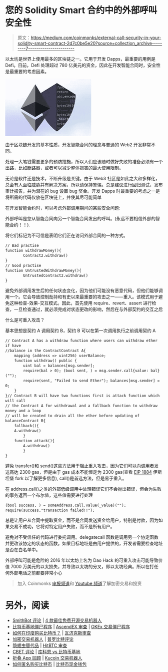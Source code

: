 # 您的 Solidity Smart 合约中的外部呼叫安全性

> 原文：<https://medium.com/coinmonks/external-call-security-in-your-solidity-smart-contract-2d7c0be5e20?source=collection_archive---------7----------------------->

以太坊是世界上使用最多的区块链之一。它用于开发 Dapps，最重要的用例是 Defi。目前，Defi 处理超过 780 亿美元的资金，因此在开发智能合同时，安全性是最重要的考虑因素。

![](img/65b3830e7bf7179875aa31bdb9e2bca5.png)

由于区块链开发的基本性质，开发智能合同的理念与普通的 Web2 开发非常不同。

处理一大笔钱需要更多的预防措施，所以人们应该随时做好失败的准备必须有一个出路，比如断路器，或者可以减少整体损害的最大使用限制。

无论是软件还是技术，不断升级是关键。由于 Web3 社区是如此之大和多样化，总会有人面临威胁并有解决方案，所以请保持警惕。总是建议进行回归测试，发布审计报告，并为潜在的 bug 设置 bug 奖金。开发 Dapps 时最重要的考虑之一是将所需的代码仅放在区块链上，并使其尽可能简单

在开发智能合约时，可以考虑外部调用期间的某些安全问题:

外部呼叫是您从智能合同向另一个智能合同发出的呼叫。(永远不要相信外部的智能合约！！).

将它们标记为不可信是表明它们正在访问外部合同的一种方式。

```
// Bad practise
function withdrawMoney(){
		Contract2.withdraw()
}
// Good practise
function UntrustedWithdrawMoney(){
		UntrustedContract2.withdraw()
}
```

避免外部调用发生后的任何状态变化，因为他们可能没有恶意代码，但他们能够调用一个。它会导致控制劫持和有史以来最重要的攻击之一——重入。该模式用于避免这种检查-效果-交互模式。因此，首先使用 require、revert、assert 进行检查，一旦检查通过，就必须完成对状态更改的影响，然后在与外部契约的交互之后

什么是可重入攻击？

基本思想是契约 A 调用契约 B，契约 B 可以在第一次调用执行之前调用契约 A

```
// Contract A has a withdraw function where users can withdraw ether if have
//balance in the ContractContract A{
	mapping (address => uint256) userBalance;
	function withdraw() public {
        uint bal = balances[msg.sender];
        require(bal > 0); (bool sent, ) = msg.sender.call{value: bal}("");
        require(sent, "Failed to send Ether"); balances[msg.sender] = 0;
    }
}// Contract B will have two functions first is attack function which will call
// the Contract A for withdrawal and a fallback function to withdraw money and a loop
// will be created to drain all the ether before updating of balanceContract B{
	fallback(){
	A.withdraw()
		}
	function attack(){
		A.withdraw()
		}
}
```

避免 transfer()和 send()这些方法用于阻止重入攻击，因为它们可以向调用者发送高达 2300 gas，但是由于 gas 成本不能恒定为 2300 gas(查看 [EIP 1884](https://eips.ethereum.org/EIPS/eip-1884) 伊斯坦堡 fork 以了解更多信息), call()是首选方法，但是易于重入。

在 address.call()之类的外部低级调用中处理错误它们不会抛出错误，但会为失败的事务返回一个布尔值，这些值需要进行处理

```
(bool success, ) = someAddress.call.value(_value)("");
require(success,"transaction failed!!");
```

总是让用户从合同中提取资金，而不是合同发送资金给用户，特别是付款，因为如果交易不成功，它将对特定用户失败，而不是所有用户。

避免对不受信任的代码进行委托调用。delegatecall 函数是调用另一个协定函数并更改该协定的状态的函数。如果目标地址是由用户提供的，开发者需要检查地址是否在白名单中。

外部呼叫可能是危险的 2016 年以太坊上名为 Dao Hack 的可重入攻击可能导致价值 7000 万美元的以太损失，并导致以太坊的分叉，即以太坊经典。所以在打任何外部电话之前都要非常小心

> 加入 Coinmonks [电报频道](https://t.me/coincodecap)和 [Youtube 频道](https://www.youtube.com/c/coinmonks/videos)了解加密交易和投资

# 另外，阅读

*   [SmithBot 评论](https://coincodecap.com/smithbot-review) | [4 款最佳免费开源交易机器人](https://coincodecap.com/free-open-source-trading-bots)
*   [比特币基地僵尸程序](/coinmonks/coinbase-bots-ac6359e897f3) | [AscendEX 审查](/coinmonks/ascendex-review-53e829cf75fa) | [OKEx 交易僵尸程序](/coinmonks/okex-trading-bots-234920f61e60)
*   [如何在印度购买比特币？](/coinmonks/buy-bitcoin-in-india-feb50ddfef94) | [瓦济克斯审查](/coinmonks/wazirx-review-5c811b074f5b)
*   [加密交易机器人](/coinmonks/crypto-trading-bot-c2ffce8acb2a) | [普罗比特评论](https://coincodecap.com/probit-review)
*   [隐翅虫替代品](/coinmonks/cryptohopper-alternatives-d67287b16d27) | [HitBTC 审查](/coinmonks/hitbtc-review-c5143c5d53c2)
*   [CBET 评论](https://coincodecap.com/cbet-casino-review) | [库科恩 vs 比特币基地](https://coincodecap.com/kucoin-vs-coinbase)
*   [折叠 App 回顾](https://coincodecap.com/fold-app-review) | [Kucoin 交易机器人](/coinmonks/kucoin-trading-bot-automate-your-trades-8cf0ca2138e0)
*   [如何匿名购买比特币](https://coincodecap.com/buy-bitcoin-anonymously) | [比特币现金钱包](https://coincodecap.com/bitcoin-cash-wallets)